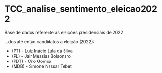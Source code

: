 # TCC_analise_sentimento_eleicao2022

Base de dados referente as eleições presidenciais de 2022

...dos até então candidatos a eleição (2022):

* (PT)  - Luiz Inácio Lula da Silva 
* (PL)  - Jair Messias Bolsonaro
* (PDT) - Ciro Gomes
* (MDB) - Simone Nassar Tebet
